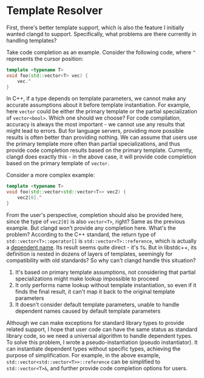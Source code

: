 # Template Resolver

First, there's better template support, which is also the feature I initially wanted clangd to support. Specifically, what problems are there currently in handling templates?

Take code completion as an example. Consider the following code, where `^` represents the cursor position:

```cpp
template <typename T>
void foo(std::vector<T> vec) {
    vec.^
}
```

In C++, if a type depends on template parameters, we cannot make any accurate assumptions about it before template instantiation. For example, here `vector` could be either the primary template or the partial specialization of `vector<bool>`. Which one should we choose? For code compilation, accuracy is always the most important - we cannot use any results that might lead to errors. But for language servers, providing more possible results is often better than providing nothing. We can assume that users use the primary template more often than partial specializations, and thus provide code completion results based on the primary template. Currently, clangd does exactly this - in the above case, it will provide code completion based on the primary template of `vector`.

Consider a more complex example:

```cpp
template <typename T>
void foo(std::vector<std::vector<T>> vec2) {
    vec2[0].^
}
```

From the user's perspective, completion should also be provided here, since the type of `vec2[0]` is also `vector<T>`, right? Same as the previous example. But clangd won't provide any completion here. What's the problem? According to the C++ standard, the return type of `std::vector<T>::operator[]` is `std::vector<T>::reference`, which is actually a [dependent name](https://en.cppreference.com/w/cpp/language/dependent_name). Its result seems quite direct - it's `T&`. But in libstdc++, its definition is nested in dozens of layers of templates, seemingly for compatibility with old standards? So why can't clangd handle this situation?

1. It's based on primary template assumptions, not considering that partial specializations might make lookup impossible to proceed
2. It only performs name lookup without template instantiation, so even if it finds the final result, it can't map it back to the original template parameters
3. It doesn't consider default template parameters, unable to handle dependent names caused by default template parameters

Although we can make exceptions for standard library types to provide related support, I hope that user code can have the same status as standard library code, so we need a universal algorithm to handle dependent types. To solve this problem, I wrote a pseudo-instantiation (pseudo instantiator). It can instantiate dependent types without specific types, achieving the purpose of simplification. For example, in the above example, `std::vector<std::vector<T>>::reference` can be simplified to `std::vector<T>&`, and further provide code completion options for users.
